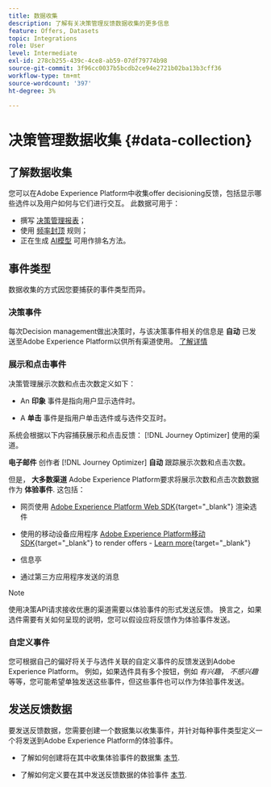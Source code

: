 ```yaml
---
title: 数据收集
description: 了解有关决策管理反馈数据收集的更多信息
feature: Offers, Datasets
topic: Integrations
role: User
level: Intermediate
exl-id: 278cb255-439c-4ce8-ab59-07df79774b98
source-git-commit: 3f96cc0037b5bcdb2ce94e2721b02ba13b3cff36
workflow-type: tm+mt
source-wordcount: '397'
ht-degree: 3%

---
```


# 决策管理数据收集 {#data-collection}

## 了解数据收集

您可以在Adobe Experience Platform中收集offer decisioning反馈，包括显示哪些选件以及用户如何与它们进行交互。 此数据可用于：
* 撰写 [决策管理报表](../reports/get-started-events.md)；
* 使用 [频率封顶](../offer-library/add-constraints.md#capping) 规则；
* 正在生成 [AI模型](../ranking/create-ranking-strategies.md) 可用作排名方法。

## 事件类型

数据收集的方式因您要捕获的事件类型而异。

### 决策事件

每次Decision management做出决策时，与该决策事件相关的信息是 **自动** 已发送至Adobe Experience Platform以供所有渠道使用。 [了解详情](../reports/get-started-events.md)

### 展示和点击事件

决策管理展示次数和点击次数定义如下：

* An **印象** 事件是指向用户显示选件时。

* A **单击** 事件是指用户单击选件或与选件交互时。

系统会根据以下内容捕获展示和点击反馈： [!DNL Journey Optimizer] 使用的渠道。

**电子邮件** 创作者 [!DNL Journey Optimizer] **自动** 跟踪展示次数和点击次数。

但是， **大多数渠道** Adobe Experience Platform要求将展示次数和点击次数数据作为 **体验事件**. 这包括：

* 网页使用 [Adobe Experience Platform Web SDK](https://experienceleague.adobe.com/docs/experience-platform/edge/home.html?lang=zh-Hans){target="_blank"} 渲染选件

* 使用的移动设备应用程序 [Adobe Experience Platform移动SDK](https://experienceleague.adobe.com/docs/platform-learn/data-collection/mobile-sdk/overview.html){target="_blank"} to render offers - [Learn more](https://developer.adobe.com/client-sdks/documentation/adobe-journey-optimizer-decisioning/#ab-sj-tracking-servers){target="_blank"}
* 信息亭
* 通过第三方应用程序发送的消息
  <!--Mobile push notifications authored by [!DNL Journey Optimizer] - [Learn more](https://developer.adobe.com/client-sdks/documentation/adobe-journey-optimizer/api-reference/#handlenotificationresponse){target="_blank"}-->

>[!NOTE]
>
>使用决策API请求接收优惠的渠道需要以体验事件的形式发送反馈。 换言之，如果选件需要有关如何呈现的说明，您可以假设应将反馈作为体验事件发送。

### 自定义事件

您可根据自己的偏好将关于与选件关联的自定义事件的反馈发送到Adobe Experience Platform。 例如，如果选件具有多个按钮，例如 *有兴趣*， *不感兴趣*&#x200B;等等，您可能希望单独发送这些事件，但这些事件也可以作为体验事件发送。

## 发送反馈数据

要发送反馈数据，您需要创建一个数据集以收集事件，并针对每种事件类型定义一个将发送到Adobe Experience Platform的体验事件。

* 了解如何创建将在其中收集体验事件的数据集 [本节](create-dataset.md).

* 了解如何定义要在其中发送反馈数据的体验事件 [本节](schema-requirement.md).
